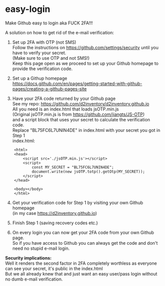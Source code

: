 # easy-login
Make Github easy to login aka FUCK 2FA!!!



A solution on how to get rid of the e-mail verification:

1. Set up 2FA with OTP (not SMS)  
Follow the instructions on https://github.com/settings/security until you have to verify your secret.  
(Make sure to use OTP and not SMS!)  
Keep this page open as we proceed to set up your Github homepage to provide the verification code.

2. Set up a Githup homepage  
https://docs.github.com/en/pages/getting-started-with-github-pages/creating-a-github-pages-site
   
3. Have your 2FA code returned by your Github page  
See my repo: https://github.com/d2inventory/d2inventory.github.io  
All you need is an index.html that loads jsOTP.min.js  
(Original jsOTP.min.js is from https://github.com/jiangts/JS-OTP)  
and a script block that uses your secret to calculate the verification code.  
Replace "BL75FC6L7UNIN4DE" in index.html with your secret you got in Step 1  
index.html:
```
    <html>
    <head>
        <script src='./jsOTP.min.js'></script>
        <script>
            const MY_SECRET = "BL75FC6L7UNIN4DE";
            document.write(new jsOTP.totp().getOtp(MY_SECRET));
        </script>
    </head>

    <body></body>
    </html>
```  
4. Get your verification code for Step 1 by visiting your own Github homepage  
(in my case https://d2inventory.github.io)

5. Finish Step 1 (saving recovery codes etc.)
6. On every login you can now get your 2FA code from your own Github page.  
So if you have access to Github you can always get the code and don't need no stupid e-mail login.



**Security implications:**  
Well it renders the second factor in 2FA completely worthless as everyone can see your secret, it's public in the index.html  
But we all already knew that and just want an easy user/pass login without no dumb e-mail verification.
